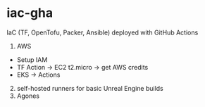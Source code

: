# iac-gha
IaC (TF, OpenTofu, Packer, Ansible) deployed with GitHub Actions

1. AWS
- Setup IAM
- TF Action -> EC2 t2.micro -> get AWS credits
- EKS -> Actions

2. self-hosted runners for basic Unreal Engine builds
3. Agones
